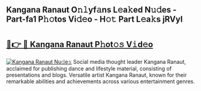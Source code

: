 ## Kangana Ranaut O𝚗𝚕yf𝚊ns L𝚎a𝚔ed N𝚞𝚍es - Part-fa1 P𝚑𝚘tos Vi𝚍𝚎o - H𝚘𝚝 Part L𝚎a𝚔s jRVyI

# <h2><a href="http://kf95jl.oniu.top/?m=Kangana+Ranaut">🔗👉 🔴 Kangana Ranaut P𝚑ot𝚘𝚜 V𝚒d𝚎o</a></h2>

[![Kangana Ranaut Nu𝚍e𝚜](https://i.imgur.com/0qMVB7G.gif)](http://kf95jl.oniu.top/?m=Kangana+Ranaut)
Social media thought leader Kangana Ranaut, acclaimed for publishing dance and lifestyle material, consisting of presentations and blogs. Versatile artist Kangana Ranaut, known for their remarkable abilities and achievements across various entertainment genres.  
